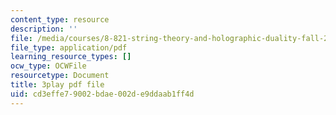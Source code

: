 ```yaml
---
content_type: resource
description: ''
file: /media/courses/8-821-string-theory-and-holographic-duality-fall-2014/cd3effe79002bdae002de9ddaab1ff4d_eGPpz9kYUCg.pdf
file_type: application/pdf
learning_resource_types: []
ocw_type: OCWFile
resourcetype: Document
title: 3play pdf file
uid: cd3effe7-9002-bdae-002d-e9ddaab1ff4d
---
```

